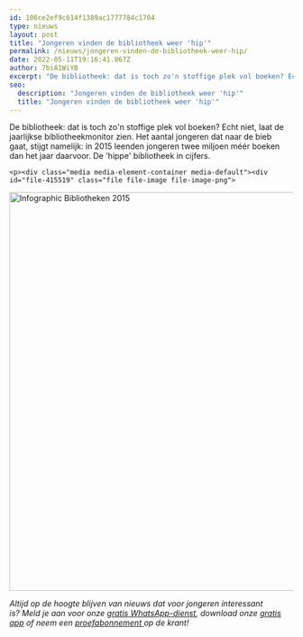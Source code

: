 ```yaml
---
id: 106ce2ef9c614f1389ac1777784c1704
type: nieuws
layout: post
title: "Jongeren vinden de bibliotheek weer 'hip'"
permalink: /nieuws/jongeren-vinden-de-bibliotheek-weer-hip/
date: 2022-05-11T19:16:41.067Z
author: 7biA1WiYB
excerpt: "De bibliotheek: dat is toch zo'n stoffige plek vol boeken? Echt niet, laat de jaarlijkse bibliotheekmonitor zien. Het aantal jongeren dat naar de bieb gaat, stijgt namelijk: in 2015 leenden jongeren twee miljoen méér boeken dan het jaar daarvoor. De 'hippe' bibliotheek in cijfers.  "
seo:
  description: "Jongeren vinden de bibliotheek weer 'hip'"
  title: "Jongeren vinden de bibliotheek weer 'hip'"
---
```

De bibliotheek: dat is toch zo'n stoffige plek vol boeken? Echt niet, laat de jaarlijkse bibliotheekmonitor zien. Het aantal jongeren dat naar de bieb gaat, stijgt namelijk: in 2015 leenden jongeren twee miljoen méér boeken dan het jaar daarvoor. De 'hippe' bibliotheek in cijfers.  

    <p><div class="media media-element-container media-default"><div id="file-415519" class="file file-image file-image-png">

        
  
  <div class="content">
    <img alt="Infographic Bibliotheken 2015" title="Beeld: 7Days" height="707" width="1364" class="media-element file-default" data-delta="1" src="https://7dagen.netlify.app/sites/default/files/Bibliotheken%20Infographic.png">  </div>

  
</div>
</div>
<p><em>Altijd op de hoogte blijven van nieuws dat voor jongeren interessant is? Meld je aan voor onze </em><a href="https://7dagen.netlify.app/whatsapp"><em>gratis WhatsApp-dienst</em></a><em>, download onze </em><a href="https://7dagen.netlify.app/app"><em>gratis app</em></a><em> of neem een </em><a href="https://abonneren.sevendays.nl/abonneren/abonnementen/ae/artikel"><em>proefabonnement </em></a><em>op de krant!</em></p>  

